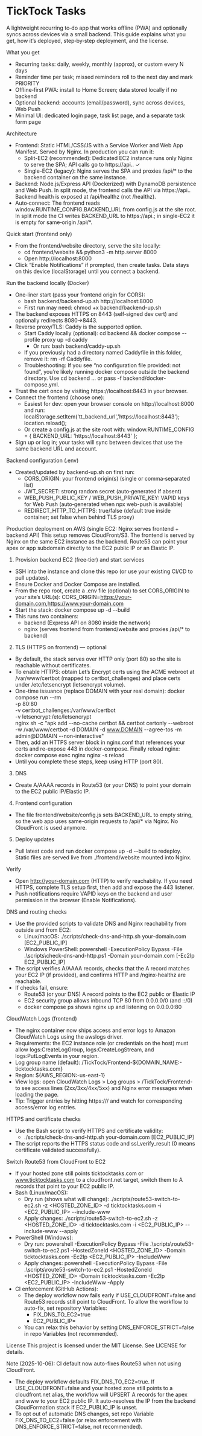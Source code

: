 # TickTock Tasks

A lightweight recurring to‑do app that works offline (PWA) and optionally syncs across devices via a small backend. This guide explains what you get, how it’s deployed, step‑by‑step deployment, and the license.

What you get
- Recurring tasks: daily, weekly, monthly (approx), or custom every N days
- Reminder time per task; missed reminders roll to the next day and mark PRIORITY
- Offline‑first PWA: install to Home Screen; data stored locally if no backend
- Optional backend: accounts (email/password), sync across devices, Web Push
- Minimal UI: dedicated login page, task list page, and a separate task form page

Architecture
- Frontend: Static HTML/CSS/JS with a Service Worker and Web App Manifest. Served by Nginx. In production you can run it:
  - Split-EC2 (recommended): Dedicated EC2 instance runs only Nginx to serve the SPA; API calls go to https://api.<domain>. ✓
  - Single-EC2 (legacy): Nginx serves the SPA and proxies /api/* to the backend container on the same instance.
- Backend: Node.js/Express API (Dockerized) with DynamoDB persistence and Web Push. In split mode, the frontend calls the API via https://api.<domain>. Backend health is exposed at /api/healthz (not /healthz).
- Auto‑connect: The frontend reads window.RUNTIME_CONFIG.BACKEND_URL from config.js at the site root. In split mode the CI writes BACKEND_URL to https://api.<domain>; in single-EC2 it is empty for same‑origin /api/*.

Quick start (frontend only)
- From the frontend/website directory, serve the site locally:
  - cd frontend/website && python3 -m http.server 8000
  - Open http://localhost:8000
- Click “Enable Notifications” if prompted, then create tasks. Data stays on this device (localStorage) until you connect a backend.

Run the backend locally (Docker)
- One‑liner start (pass your frontend origin for CORS):
  - bash backend/backend-up.sh http://localhost:8000
  - First run may need: chmod +x backend/backend-up.sh
- The backend exposes HTTPS on 8443 (self‑signed dev cert) and optionally redirects 8080→8443.
- Reverse proxy/TLS: Caddy is the supported option.
  - Start Caddy locally (optional): cd backend && docker compose --profile proxy up -d caddy
    - Or run: bash backend/caddy-up.sh
  - If you previously had a directory named Caddyfile in this folder, remove it: rm -rf Caddyfile.
  - Troubleshooting: If you see “no configuration file provided: not found”, you’re likely running docker compose outside the backend directory. Use cd backend … or pass -f backend/docker-compose.yml.
- Trust the cert once by visiting https://localhost:8443 in your browser.
- Connect the frontend (choose one):
  - Easiest for dev: open your browser console on http://localhost:8000 and run:
    localStorage.setItem('tt_backend_url','https://localhost:8443'); location.reload();
  - Or create a config.js at the site root with:
    window.RUNTIME_CONFIG = { BACKEND_URL: 'https://localhost:8443' };
- Sign up or log in; your tasks will sync between devices that use the same backend URL and account.

Backend configuration (.env)
- Created/updated by backend-up.sh on first run:
  - CORS_ORIGIN: your frontend origin(s) (single or comma‑separated list)
  - JWT_SECRET: strong random secret (auto‑generated if absent)
  - WEB_PUSH_PUBLIC_KEY / WEB_PUSH_PRIVATE_KEY: VAPID keys for Web Push (auto‑generated when npx web-push is available)
  - REDIRECT_HTTP_TO_HTTPS: true/false (default true inside container; set false when behind TLS proxy)

Production deployment on AWS (single EC2: Nginx serves frontend + backend API)
This setup removes CloudFront/S3. The frontend is served by Nginx on the same EC2 instance as the backend. Route53 can point your apex or app subdomain directly to the EC2 public IP or an Elastic IP.

1) Provision backend EC2 (free‑tier) and start services
- SSH into the instance and clone this repo (or use your existing CI/CD to pull updates).
- Ensure Docker and Docker Compose are installed.
- From the repo root, create a .env file (optional) to set CORS_ORIGIN to your site’s URL(s):
  CORS_ORIGIN=https://your-domain.com,https://www.your-domain.com
- Start the stack:
  docker compose up -d --build
- This runs two containers:
  - backend (Express API on 8080 inside the network)
  - nginx (serves frontend from frontend/website and proxies /api/* to backend)

2) TLS (HTTPS on frontend) — optional
- By default, the stack serves over HTTP only (port 80) so the site is reachable without certificates.
- To enable HTTPS: obtain Let’s Encrypt certs using the ACME webroot at /var/www/certbot (mapped to certbot_challenges) and place certs under /etc/letsencrypt (letsencrypt volume).
- One-time issuance (replace DOMAIN with your real domain):
  docker compose run --rm \
    -p 80:80 \
    -v certbot_challenges:/var/www/certbot \
    -v letsencrypt:/etc/letsencrypt \
    nginx sh -c "apk add --no-cache certbot && certbot certonly --webroot -w /var/www/certbot -d DOMAIN -d www.DOMAIN --agree-tos -m admin@DOMAIN --non-interactive"
- Then, add an HTTPS server block in nginx.conf that references your certs and re-expose 443 in docker-compose. Finally reload nginx:
  docker compose exec nginx nginx -s reload
- Until you complete these steps, keep using HTTP (port 80).

3) DNS
- Create A/AAAA records in Route53 (or your DNS) to point your domain to the EC2 public IP/Elastic IP.

4) Frontend configuration
- The file frontend/website/config.js sets BACKEND_URL to empty string, so the web app uses same-origin requests to /api/* via Nginx. No CloudFront is used anymore.

5) Deploy updates
- Pull latest code and run docker compose up -d --build to redeploy. Static files are served live from ./frontend/website mounted into Nginx.

Verify
- Open http://your-domain.com (HTTP) to verify reachability. If you need HTTPS, complete TLS setup first, then add and expose the 443 listener.
- Push notifications require VAPID keys on the backend and user permission in the browser (Enable Notifications).

DNS and routing checks
- Use the provided scripts to validate DNS and Nginx reachability from outside and from EC2:
  - Linux/macOS: ./scripts/check-dns-and-http.sh your-domain.com [EC2_PUBLIC_IP]
  - Windows PowerShell: powershell -ExecutionPolicy Bypass -File .\scripts\check-dns-and-http.ps1 -Domain your-domain.com [-Ec2Ip EC2_PUBLIC_IP]
- The script verifies A/AAAA records, checks that the A record matches your EC2 IP (if provided), and confirms HTTP and /nginx-healthz are reachable.
- If checks fail, ensure:
  - Route53 (or your DNS) A record points to the EC2 public or Elastic IP
  - EC2 security group allows inbound TCP 80 from 0.0.0.0/0 (and ::/0)
  - docker compose ps shows nginx up and listening on 0.0.0.0:80

CloudWatch Logs (frontend)
- The nginx container now ships access and error logs to Amazon CloudWatch Logs using the awslogs driver.
- Requirements: the EC2 instance role (or credentials on the host) must allow logs:CreateLogGroup, logs:CreateLogStream, and logs:PutLogEvents in your region.
- Log group name (default): /TickTock/Frontend-${DOMAIN_NAME:-ticktocktasks.com}
- Region: ${AWS_REGION:-us-east-1}
- View logs: open CloudWatch Logs > Log groups > /TickTock/Frontend-<your-domain> to see access lines (2xx/3xx/4xx/5xx) and Nginx error messages when loading the page.
- Tip: Trigger entries by hitting https://<your-domain>/ and watch for corresponding access/error log entries.

HTTPS and certificate checks
- Use the Bash script to verify HTTPS and certificate validity:
  - ./scripts/check-dns-and-http.sh your-domain.com [EC2_PUBLIC_IP]
- The script reports the HTTPS status code and ssl_verify_result (0 means certificate validated successfully).

Switch Route53 from CloudFront to EC2
- If your hosted zone still points ticktocktasks.com or www.ticktocktasks.com to a cloudfront.net target, switch them to A records that point to your EC2 public IP.
- Bash (Linux/macOS):
  - Dry run (shows what will change):
    ./scripts/route53-switch-to-ec2.sh -z <HOSTED_ZONE_ID> -d ticktocktasks.com -i <EC2_PUBLIC_IP> --include-www
  - Apply changes:
    ./scripts/route53-switch-to-ec2.sh -z <HOSTED_ZONE_ID> -d ticktocktasks.com -i <EC2_PUBLIC_IP> --include-www --apply
- PowerShell (Windows):
  - Dry run:
    powershell -ExecutionPolicy Bypass -File .\scripts\route53-switch-to-ec2.ps1 -HostedZoneId <HOSTED_ZONE_ID> -Domain ticktocktasks.com -Ec2Ip <EC2_PUBLIC_IP> -IncludeWww
  - Apply changes:
    powershell -ExecutionPolicy Bypass -File .\scripts\route53-switch-to-ec2.ps1 -HostedZoneId <HOSTED_ZONE_ID> -Domain ticktocktasks.com -Ec2Ip <EC2_PUBLIC_IP> -IncludeWww -Apply
- CI enforcement (GitHub Actions):
  - The deploy workflow now fails early if USE_CLOUDFRONT=false and Route53 records still point to CloudFront. To allow the workflow to auto-fix, set repository Variables:
    - FIX_DNS_TO_EC2=true
    - EC2_PUBLIC_IP=<your EC2 public or Elastic IP>
  - You can relax this behavior by setting DNS_ENFORCE_STRICT=false in repo Variables (not recommended).

License
This project is licensed under the MIT License. See LICENSE for details.


Note (2025-10-06): CI default now auto-fixes Route53 when not using CloudFront.
- The deploy workflow defaults FIX_DNS_TO_EC2=true. If USE_CLOUDFRONT=false and your hosted zone still points to a cloudfront.net alias, the workflow will UPSERT A records for the apex and www to your EC2 public IP. It auto-resolves the IP from the backend CloudFormation stack if EC2_PUBLIC_IP is unset.
- To opt out of automatic DNS changes, set repo Variable FIX_DNS_TO_EC2=false (or relax enforcement with DNS_ENFORCE_STRICT=false, not recommended).
